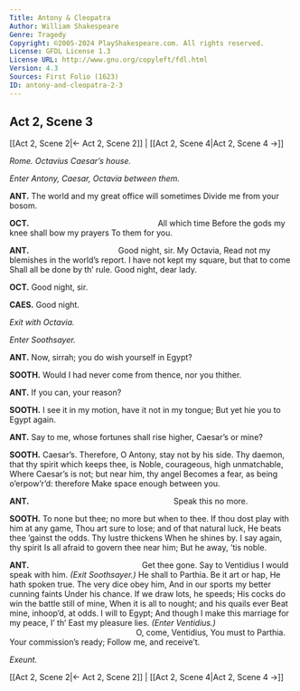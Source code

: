 ```yaml
---
Title: Antony & Cleopatra
Author: William Shakespeare
Genre: Tragedy
Copyright: ©2005-2024 PlayShakespeare.com. All rights reserved.
License: GFDL License 1.3
License URL: http://www.gnu.org/copyleft/fdl.html
Version: 4.3
Sources: First Folio (1623)
ID: antony-and-cleopatra-2-3
---
```


## Act 2, Scene 3
[[Act 2, Scene 2|← Act 2, Scene 2]] | [[Act 2, Scene 4|Act 2, Scene 4 →]]

*Rome. Octavius Caesar’s house.*

*Enter Antony, Caesar, Octavia between them.*

**ANT.**
The world and my great office will sometimes
Divide me from your bosom.

**OCT.**
                All which time
Before the gods my knee shall bow my prayers
To them for you.

**ANT.**
           Good night, sir. My Octavia,
Read not my blemishes in the world’s report.
I have not kept my square, but that to come
Shall all be done by th’ rule. Good night, dear lady.

**OCT.**
Good night, sir.

**CAES.**
Good night.

*Exit with Octavia.*

*Enter Soothsayer.*

**ANT.**
Now, sirrah; you do wish yourself in Egypt?

**SOOTH.**
Would I had never come from thence, nor you thither.

**ANT.**
If you can, your reason?

**SOOTH.**
I see it in my motion, have it not in my tongue;
But yet hie you to Egypt again.

**ANT.**
Say to me, whose fortunes shall rise higher,
Caesar’s or mine?

**SOOTH.**
Caesar’s.
Therefore, O Antony, stay not by his side.
Thy daemon, that thy spirit which keeps thee, is
Noble, courageous, high unmatchable,
Where Caesar’s is not; but near him, thy angel
Becomes a fear, as being o’erpow’r’d: therefore
Make space enough between you.

**ANT.**
                  Speak this no more.

**SOOTH.**
To none but thee; no more but when to thee.
If thou dost play with him at any game,
Thou art sure to lose; and of that natural luck,
He beats thee ’gainst the odds. Thy lustre thickens
When he shines by. I say again, thy spirit
Is all afraid to govern thee near him;
But he away, ’tis noble.

**ANT.**
              Get thee gone.
Say to Ventidius I would speak with him.
*(Exit Soothsayer.)*
He shall to Parthia. Be it art or hap,
He hath spoken true. The very dice obey him,
And in our sports my better cunning faints
Under his chance. If we draw lots, he speeds;
His cocks do win the battle still of mine,
When it is all to nought; and his quails ever
Beat mine, inhoop’d, at odds. I will to Egypt;
And though I make this marriage for my peace,
I’ th’ East my pleasure lies.
*(Enter Ventidius.)*
                O, come, Ventidius,
You must to Parthia. Your commission’s ready;
Follow me, and receive’t.

*Exeunt.*

[[Act 2, Scene 2|← Act 2, Scene 2]] | [[Act 2, Scene 4|Act 2, Scene 4 →]]